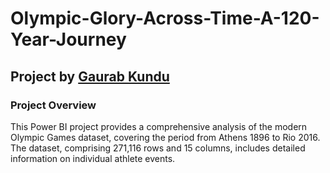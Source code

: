 # Olympic-Glory-Across-Time-A-120-Year-Journey

## Project by [Gaurab Kundu](https://www.linkedin.com/in/gaurab-kundu/)

### Project Overview

This Power BI project provides a comprehensive analysis of the modern Olympic Games dataset, covering the period from Athens 1896 to Rio 2016. The dataset, comprising 271,116 rows and 15 columns, includes detailed information on individual athlete events.

### 
